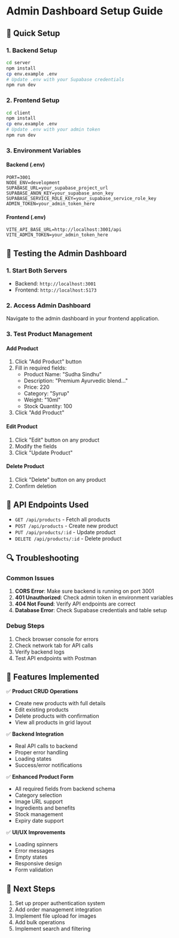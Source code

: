 # Admin Dashboard Setup Guide

## 🚀 Quick Setup

### 1. Backend Setup
```bash
cd server
npm install
cp env.example .env
# Update .env with your Supabase credentials
npm run dev
```

### 2. Frontend Setup
```bash
cd client
npm install
cp env.example .env
# Update .env with your admin token
npm run dev
```

### 3. Environment Variables

#### Backend (.env)
```env
PORT=3001
NODE_ENV=development
SUPABASE_URL=your_supabase_project_url
SUPABASE_ANON_KEY=your_supabase_anon_key
SUPABASE_SERVICE_ROLE_KEY=your_supabase_service_role_key
ADMIN_TOKEN=your_admin_token_here
```

#### Frontend (.env)
```env
VITE_API_BASE_URL=http://localhost:3001/api
VITE_ADMIN_TOKEN=your_admin_token_here
```

## 🔧 Testing the Admin Dashboard

### 1. Start Both Servers
- Backend: `http://localhost:3001`
- Frontend: `http://localhost:5173`

### 2. Access Admin Dashboard
Navigate to the admin dashboard in your frontend application.

### 3. Test Product Management

#### Add Product
1. Click "Add Product" button
2. Fill in required fields:
   - Product Name: "Sudha Sindhu"
   - Description: "Premium Ayurvedic blend..."
   - Price: 220
   - Category: "Syrup"
   - Weight: "10ml"
   - Stock Quantity: 100
3. Click "Add Product"

#### Edit Product
1. Click "Edit" button on any product
2. Modify the fields
3. Click "Update Product"

#### Delete Product
1. Click "Delete" button on any product
2. Confirm deletion

## 📝 API Endpoints Used

- `GET /api/products` - Fetch all products
- `POST /api/products` - Create new product
- `PUT /api/products/:id` - Update product
- `DELETE /api/products/:id` - Delete product

## 🔍 Troubleshooting

### Common Issues

1. **CORS Error**: Make sure backend is running on port 3001
2. **401 Unauthorized**: Check admin token in environment variables
3. **404 Not Found**: Verify API endpoints are correct
4. **Database Error**: Check Supabase credentials and table setup

### Debug Steps

1. Check browser console for errors
2. Check network tab for API calls
3. Verify backend logs
4. Test API endpoints with Postman

## 🎯 Features Implemented

✅ **Product CRUD Operations**
- Create new products with full details
- Edit existing products
- Delete products with confirmation
- View all products in grid layout

✅ **Backend Integration**
- Real API calls to backend
- Proper error handling
- Loading states
- Success/error notifications

✅ **Enhanced Product Form**
- All required fields from backend schema
- Category selection
- Image URL support
- Ingredients and benefits
- Stock management
- Expiry date support

✅ **UI/UX Improvements**
- Loading spinners
- Error messages
- Empty states
- Responsive design
- Form validation

## 🚀 Next Steps

1. Set up proper authentication system
2. Add order management integration
3. Implement file upload for images
4. Add bulk operations
5. Implement search and filtering
